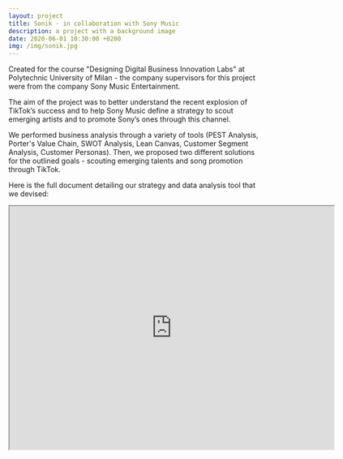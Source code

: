 ```yaml
---
layout: project
title: Sonik - in collaboration with Sony Music
description: a project with a background image
date: 2020-06-01 10:30:00 +0200
img: /img/sonik.jpg
---
```


Created for the course "Designing Digital Business Innovation Labs" at Polytechnic University of Milan - the company supervisors for this project were from the company Sony Music Entertainment.

The aim of the project was to better understand the recent explosion of TikTok’s success and to help Sony Music define a strategy to scout emerging artists and to promote Sony’s ones through this channel. 

We performed business analysis through a variety of tools (PEST Analysis, Porter's Value Chain, SWOT Analysis, Lean Canvas, Customer Segment Analysis, Customer Personas).
Then, we proposed two different solutions for the outlined goals - scouting emerging talents and song promotion through TikTok.

Here is the full document detailing our strategy and data analysis tool that we devised:

<div class="cv-container">
<iframe src="https://drive.google.com/file/d/1CdB1uaoJs3zFUMC1kLml-F7uAKL8GH9g/preview" width="640" height="480"></iframe>
</div>

